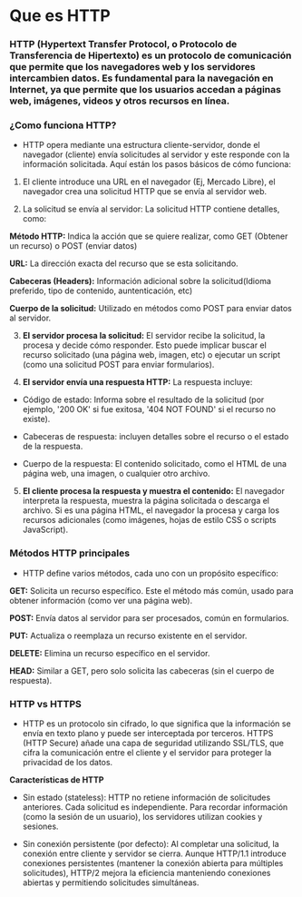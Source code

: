 # Que es HTTP

### HTTP (Hypertext Transfer Protocol, o Protocolo de Transferencia de Hipertexto) es un protocolo de comunicación que permite que los navegadores web y los servidores intercambien datos. Es fundamental para la navegación en Internet, ya que permite que los usuarios accedan a páginas web, imágenes, videos y otros recursos en línea.

### **¿Como funciona HTTP?**

- HTTP opera mediante una estructura cliente-servidor, donde el navegador (cliente) envía solicitudes al servidor y este responde con la información solicitada. Aquí están los pasos básicos de cómo funciona:

1. El cliente introduce una URL en el navegador (Ej, Mercado Libre), el navegador crea una solicitud HTTP  que se envía al servidor web.

2. La solicitud se envía al servidor: La solicitud HTTP contiene detalles, como:

**Método HTTP:** Indica la acción que se quiere realizar, como GET (Obtener un recurso) o POST (enviar datos)

**URL:** La dirección exacta del recurso que se esta solicitando.

**Cabeceras (Headers):** Información adicional sobre la solicitud(Idioma preferido, tipo de contenido, auntenticación, etc)

**Cuerpo de la solicitud:** Utilizado en métodos como POST para enviar datos al servidor.

3. **El servidor procesa la solicitud:** El servidor recibe la solicitud, la procesa y decide cómo responder. Esto puede implicar buscar el recurso solicitado (una página web, imagen, etc) o ejecutar un script (como una solicitud POST para enviar formularios).

4. **El servidor envía una respuesta HTTP:** La respuesta incluye:

- Código de estado: Informa sobre el resultado de la solicitud (por ejemplo, '200 OK' si fue exitosa, '404 NOT FOUND' si el recurso no existe).

- Cabeceras de respuesta: incluyen detalles sobre el recurso o el estado de la respuesta.

- Cuerpo de la respuesta: El contenido solicitado, como el HTML de una página web, una imagen, o cualquier otro archivo.

5. **El cliente procesa la respuesta y muestra el contenido:** El navegador interpreta la respuesta, muestra la página solicitada o descarga el archivo. Si es una página HTML, el navegador la procesa y carga los recursos adicionales (como imágenes, hojas de estilo CSS o scripts JavaScript).


### Métodos HTTP principales

- HTTP define varios métodos, cada uno con un propósito específico:

**GET:** Solicita un recurso específico. Este el método más común, usado para obtener información (como ver una página web).

**POST:** Envía datos al servidor para ser procesados, común en formularios.

**PUT:** Actualiza o reemplaza un recurso existente en el servidor.

**DELETE:** Elimina un recurso específico en el servidor.

**HEAD:** Similar a GET, pero solo solicita las cabeceras (sin el cuerpo de respuesta).


### HTTP vs HTTPS

- HTTP es un protocolo sin cifrado, lo que significa que la información se envía en texto plano y puede ser interceptada por terceros. HTTPS (HTTP Secure) añade una capa de seguridad utilizando SSL/TLS, que cifra la comunicación entre el cliente y el servidor para proteger la privacidad de los datos.

**Características de HTTP**

- Sin estado (stateless): HTTP no retiene información de solicitudes anteriores. Cada solicitud es independiente. Para recordar información (como la sesión de un usuario), los servidores utilizan cookies y sesiones.

- Sin conexión persistente (por defecto): Al completar una solicitud, la conexión entre cliente y servidor se cierra. Aunque HTTP/1.1 introduce conexiones persistentes (mantener la conexión abierta para múltiples solicitudes), HTTP/2 mejora la eficiencia manteniendo conexiones abiertas y permitiendo solicitudes simultáneas.